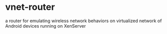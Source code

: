 # vnet-router
a router for emulating wireless network behaviors on virtualized network of Android devices running on XenServer
